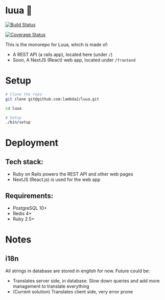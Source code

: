 # luua 💃

[![Build Status](https://travis-ci.com/lambda2/luua.svg?token=zsj9q6JjpQd8brNcmt9S&branch=master)](https://travis-ci.com/lambda2/luua)

[![Coverage Status](https://coveralls.io/repos/github/lambda2/luua/badge.svg?branch=master)](https://coveralls.io/github/lambda2/luua?branch=master)

This is the monorepo for Luua, which is made of:

- A REST API (a rails app), located here (under `/`)
- Soon, A NextJS (React) web app, located under `/frontend`

# Setup

```bash
# Clone the repo
git clone git@github.com:lambda2/luua.git

cd luua

# Setup
./bin/setup

```

# Deployment

## Tech stack:

- Ruby on Rails powers the REST API and other web pages
- NextJS (React.js) is used for the web app

## Requirements:

- PostgreSQL 10+
- Redis 4+
- Ruby 2.5+

# Notes

## i18n

All strings in database are stored in english for now.
Future could be:
- Translates server side, in database. Slow down queries and add more management to translate everything
- (Current solution) Translates client side, very error prone
